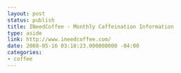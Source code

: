 ```yaml
---
layout: post
status: publish
title: INeedCoffee - Monthly Caffeination Information
type: aside
link: http://www.ineedcoffee.com/
date: 2008-05-16 03:18:23.000000000 -04:00
categories:
- coffee
---
```



